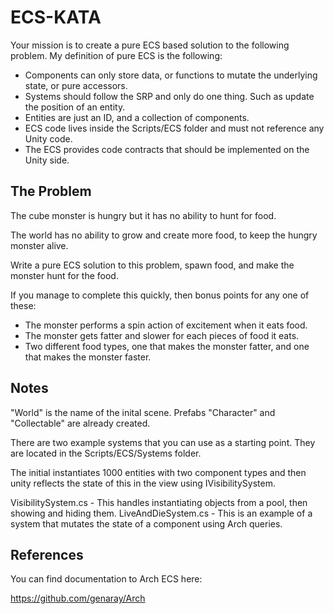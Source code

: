 # ECS-KATA

Your mission is to create a pure ECS based solution to the following problem. My definition of pure ECS is the following:

- Components can only store data, or functions to mutate the underlying state, or pure accessors.
- Systems should follow the SRP and only do one thing. Such as update the position of an entity.
- Entities are just an ID, and a collection of components.
- ECS code lives inside the Scripts/ECS folder and must not reference any Unity code.
- The ECS provides code contracts that should be implemented on the Unity side.

## The Problem

The cube monster is hungry but it has no ability to hunt for food.

The world has no ability to grow and create more food, to keep the hungry monster alive.

Write a pure ECS solution to this problem, spawn food, and make the monster hunt for the food.

If you manage to complete this quickly, then bonus points for any one of these: 
* The monster performs a spin action of excitement when it eats food.
* The monster gets fatter and slower for each pieces of food it eats.
* Two different food types, one that makes the monster fatter, and one that makes the monster faster.

## Notes

"World" is the name of the inital scene. Prefabs "Character" and "Collectable" are already created.

There are two example systems that you can use as a starting point. They are located in the Scripts/ECS/Systems folder.

The initial instantiates 1000 entities with two component types and then unity reflects the state of this in the view using IVisibilitySystem. 

VisibilitySystem.cs - This handles instantiating objects from a pool, then showing and hiding them.
LiveAndDieSystem.cs - This is an example of a system that mutates the state of a component using Arch queries.

## References

You can find documentation to Arch ECS here:

https://github.com/genaray/Arch

